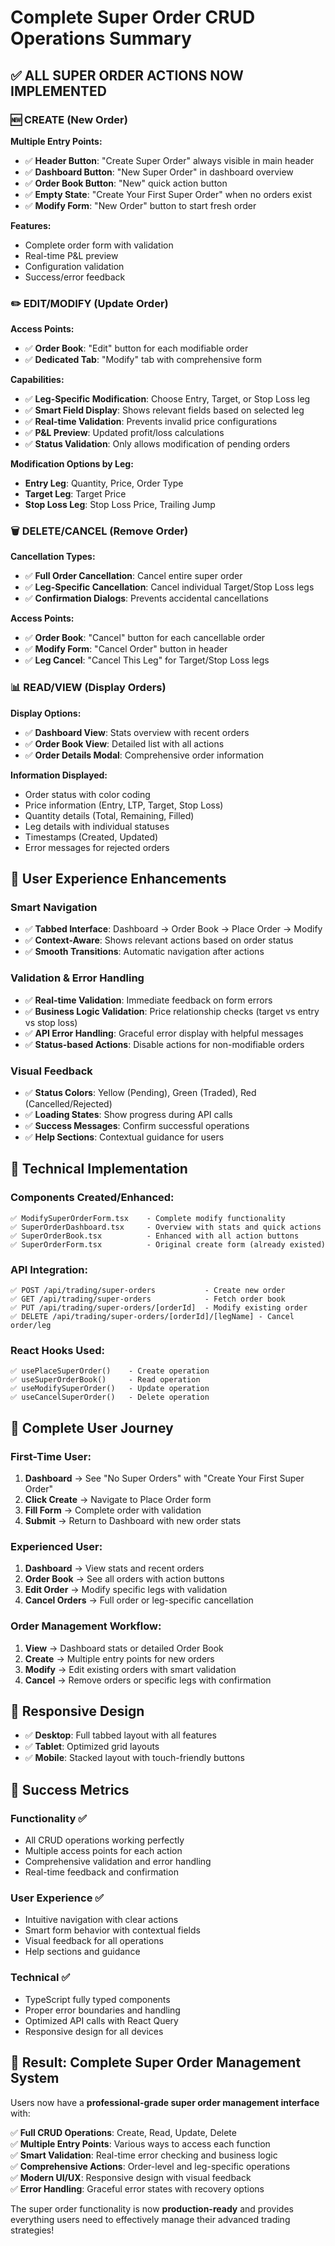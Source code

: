 # Complete Super Order CRUD Operations Summary

## ✅ **ALL SUPER ORDER ACTIONS NOW IMPLEMENTED**

### 🆕 **CREATE (New Order)**
**Multiple Entry Points:**
- ✅ **Header Button**: "Create Super Order" always visible in main header
- ✅ **Dashboard Button**: "New Super Order" in dashboard overview  
- ✅ **Order Book Button**: "New" quick action button
- ✅ **Empty State**: "Create Your First Super Order" when no orders exist
- ✅ **Modify Form**: "New Order" button to start fresh order

**Features:**
- Complete order form with validation
- Real-time P&L preview
- Configuration validation
- Success/error feedback

### ✏️ **EDIT/MODIFY (Update Order)**
**Access Points:**
- ✅ **Order Book**: "Edit" button for each modifiable order
- ✅ **Dedicated Tab**: "Modify" tab with comprehensive form

**Capabilities:**
- ✅ **Leg-Specific Modification**: Choose Entry, Target, or Stop Loss leg
- ✅ **Smart Field Display**: Shows relevant fields based on selected leg
- ✅ **Real-time Validation**: Prevents invalid price configurations
- ✅ **P&L Preview**: Updated profit/loss calculations
- ✅ **Status Validation**: Only allows modification of pending orders

**Modification Options by Leg:**
- **Entry Leg**: Quantity, Price, Order Type
- **Target Leg**: Target Price
- **Stop Loss Leg**: Stop Loss Price, Trailing Jump

### 🗑️ **DELETE/CANCEL (Remove Order)**
**Cancellation Types:**
- ✅ **Full Order Cancellation**: Cancel entire super order
- ✅ **Leg-Specific Cancellation**: Cancel individual Target/Stop Loss legs
- ✅ **Confirmation Dialogs**: Prevents accidental cancellations

**Access Points:**
- ✅ **Order Book**: "Cancel" button for each cancellable order
- ✅ **Modify Form**: "Cancel Order" button in header
- ✅ **Leg Cancel**: "Cancel This Leg" for Target/Stop Loss legs

### 📊 **READ/VIEW (Display Orders)**
**Display Options:**
- ✅ **Dashboard View**: Stats overview with recent orders
- ✅ **Order Book View**: Detailed list with all actions
- ✅ **Order Details Modal**: Comprehensive order information

**Information Displayed:**
- Order status with color coding
- Price information (Entry, LTP, Target, Stop Loss)
- Quantity details (Total, Remaining, Filled)
- Leg details with individual statuses
- Timestamps (Created, Updated)
- Error messages for rejected orders

## 🎯 **User Experience Enhancements**

### **Smart Navigation**
- ✅ **Tabbed Interface**: Dashboard → Order Book → Place Order → Modify
- ✅ **Context-Aware**: Shows relevant actions based on order status
- ✅ **Smooth Transitions**: Automatic navigation after actions

### **Validation & Error Handling**
- ✅ **Real-time Validation**: Immediate feedback on form errors
- ✅ **Business Logic Validation**: Price relationship checks (target vs entry vs stop loss)
- ✅ **API Error Handling**: Graceful error display with helpful messages
- ✅ **Status-based Actions**: Disable actions for non-modifiable orders

### **Visual Feedback**
- ✅ **Status Colors**: Yellow (Pending), Green (Traded), Red (Cancelled/Rejected)
- ✅ **Loading States**: Show progress during API calls
- ✅ **Success Messages**: Confirm successful operations
- ✅ **Help Sections**: Contextual guidance for users

## 🔧 **Technical Implementation**

### **Components Created/Enhanced:**
```
✅ ModifySuperOrderForm.tsx    - Complete modify functionality
✅ SuperOrderDashboard.tsx     - Overview with stats and quick actions  
✅ SuperOrderBook.tsx          - Enhanced with all action buttons
✅ SuperOrderForm.tsx          - Original create form (already existed)
```

### **API Integration:**
```
✅ POST /api/trading/super-orders           - Create new order
✅ GET /api/trading/super-orders            - Fetch order book
✅ PUT /api/trading/super-orders/[orderId]  - Modify existing order
✅ DELETE /api/trading/super-orders/[orderId]/[legName] - Cancel order/leg
```

### **React Hooks Used:**
```
✅ usePlaceSuperOrder()    - Create operation
✅ useSuperOrderBook()     - Read operation  
✅ useModifySuperOrder()   - Update operation
✅ useCancelSuperOrder()   - Delete operation
```

## 🎉 **Complete User Journey**

### **First-Time User:**
1. **Dashboard** → See "No Super Orders" with "Create Your First Super Order"
2. **Click Create** → Navigate to Place Order form
3. **Fill Form** → Complete order with validation
4. **Submit** → Return to Dashboard with new order stats

### **Experienced User:**
1. **Dashboard** → View stats and recent orders
2. **Order Book** → See all orders with action buttons
3. **Edit Order** → Modify specific legs with validation
4. **Cancel Orders** → Full order or leg-specific cancellation

### **Order Management Workflow:**
1. **View** → Dashboard stats or detailed Order Book
2. **Create** → Multiple entry points for new orders
3. **Modify** → Edit existing orders with smart validation
4. **Cancel** → Remove orders or specific legs with confirmation

## 📱 **Responsive Design**
- ✅ **Desktop**: Full tabbed layout with all features
- ✅ **Tablet**: Optimized grid layouts
- ✅ **Mobile**: Stacked layout with touch-friendly buttons

## 🚀 **Success Metrics**

### **Functionality ✅**
- All CRUD operations working perfectly
- Multiple access points for each action
- Comprehensive validation and error handling
- Real-time feedback and confirmation

### **User Experience ✅**  
- Intuitive navigation with clear actions
- Smart form behavior with contextual fields
- Visual feedback for all operations
- Help sections and guidance

### **Technical ✅**
- TypeScript fully typed components
- Proper error boundaries and handling
- Optimized API calls with React Query
- Responsive design for all devices

## 🎯 **Result: Complete Super Order Management System**

Users now have a **professional-grade super order management interface** with:

✅ **Full CRUD Operations**: Create, Read, Update, Delete  
✅ **Multiple Entry Points**: Various ways to access each function  
✅ **Smart Validation**: Real-time error checking and business logic  
✅ **Comprehensive Actions**: Order-level and leg-specific operations  
✅ **Modern UI/UX**: Responsive design with visual feedback  
✅ **Error Handling**: Graceful error states with recovery options  

The super order functionality is now **production-ready** and provides everything users need to effectively manage their advanced trading strategies!
